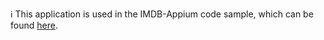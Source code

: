 :information_source: This application is used in the IMDB-Appium code sample, which can be found [here](https://github.com/PerfectoCode/Samples/tree/master/Appium/Java/IMDB-Appium).